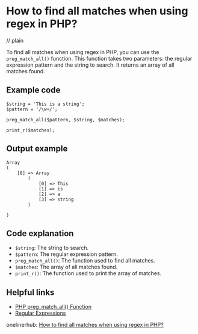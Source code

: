 # How to find all matches when using regex in PHP?
// plain

To find all matches when using regex in PHP, you can use the `preg_match_all()` function. This function takes two parameters: the regular expression pattern and the string to search. It returns an array of all matches found.

## Example code

```
$string = 'This is a string';
$pattern = '/\w+/';

preg_match_all($pattern, $string, $matches);

print_r($matches);
```

## Output example

```
Array
(
    [0] => Array
        (
            [0] => This
            [1] => is
            [2] => a
            [3] => string
        )

)
```

## Code explanation

- `$string`: The string to search.
- `$pattern`: The regular expression pattern.
- `preg_match_all()`: The function used to find all matches.
- `$matches`: The array of all matches found.
- `print_r()`: The function used to print the array of matches.

## Helpful links
- [PHP preg_match_all() Function](https://www.w3schools.com/php/func_preg_match_all.asp)
- [Regular Expressions](https://www.php.net/manual/en/book.pcre.php)

onelinerhub: [How to find all matches when using regex in PHP?](https://onelinerhub.com/php-regex/how-to-find-all-matches-when-using-regex-in-php)